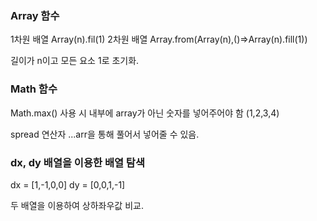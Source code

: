 ### Array 함수

1차원 배열
Array(n).fil(1)
2차원 배열
Array.from(Array(n),()=>Array(n).fill(1))

길이가 n이고 모든 요소 1로 초기화.

### Math 함수

Math.max() 사용 시 내부에 array가 아닌 숫자를 넣어주어야 함 (1,2,3,4)

spread 연산자 ...arr을 통해 풀어서 넣어줄 수 있음.

### dx, dy 배열을 이용한 배열 탐색

dx = [1,-1,0,0]
dy = [0,0,1,-1]

두 배열을 이용하여 상하좌우값 비교.
